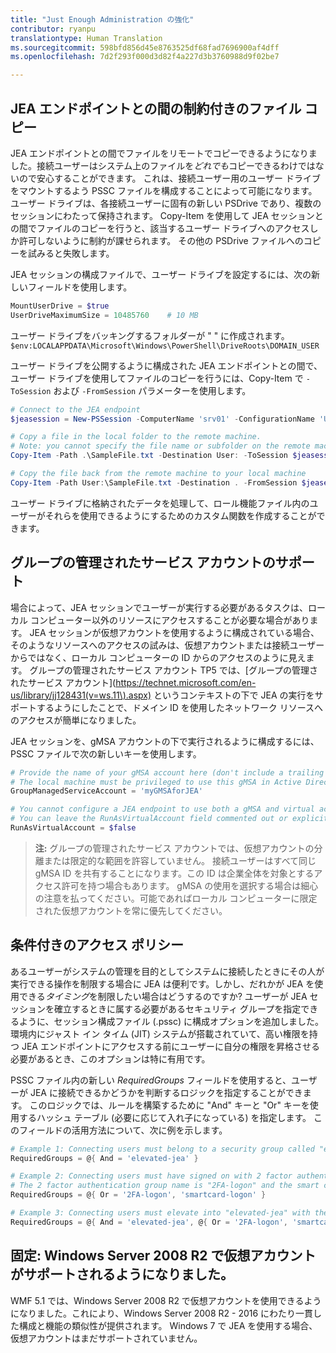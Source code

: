 ```yaml
---
title: "Just Enough Administration の強化"
contributor: ryanpu
translationtype: Human Translation
ms.sourcegitcommit: 598bfd856d45e8763525df68fad7696900af4dff
ms.openlocfilehash: 7d2f293f000d3d82f4a227d3b3760988d9f02be7

---
```


## JEA エンドポイントとの間の制約付きのファイル コピー

JEA エンドポイントとの間でファイルをリモートでコピーできるようになりました。接続ユーザーはシステム上のファイルを*どれでも*コピーできるわけではないので安心することができます。
これは、接続ユーザー用のユーザー ドライブをマウントするよう PSSC ファイルを構成することによって可能になります。
ユーザー ドライブは、各接続ユーザーに固有の新しい PSDrive であり、複数のセッションにわたって保持されます。
Copy-Item を使用して JEA セッションとの間でファイルのコピーを行うと、該当するユーザー ドライブへのアクセスしか許可しないように制約が課せられます。
その他の PSDrive ファイルへのコピーを試みると失敗します。

JEA セッションの構成ファイルで、ユーザー ドライブを設定するには、次の新しいフィールドを使用します。
```powershell
MountUserDrive = $true
UserDriveMaximumSize = 10485760    # 10 MB
```

ユーザー ドライブをバッキングするフォルダーが " " に作成されます。 `$env:LOCALAPPDATA\Microsoft\Windows\PowerShell\DriveRoots\DOMAIN_USER`

ユーザー ドライブを公開するように構成された JEA エンドポイントとの間で、ユーザー ドライブを使用してファイルのコピーを行うには、Copy-Item で `-ToSession` および `-FromSession` パラメーターを使用します。
```powershell
# Connect to the JEA endpoint
$jeasession = New-PSSession -ComputerName 'srv01' -ConfigurationName 'UserDemo'

# Copy a file in the local folder to the remote machine.
# Note: you cannot specify the file name or subfolder on the remote machine. You must exactly type "User:"
Copy-Item -Path .\SampleFile.txt -Destination User: -ToSession $jeasession

# Copy the file back from the remote machine to your local machine
Copy-Item -Path User:\SampleFile.txt -Destination . -FromSession $jeasession
```

ユーザー ドライブに格納されたデータを処理して、ロール機能ファイル内のユーザーがそれらを使用できるようにするためのカスタム関数を作成することができます。

## グループの管理されたサービス アカウントのサポート

場合によって、JEA セッションでユーザーが実行する必要があるタスクは、ローカル コンピューター以外のリソースにアクセスすることが必要な場合があります。
JEA セッションが仮想アカウントを使用するように構成されている場合、そのようなリソースへのアクセスの試みは、仮想アカウントまたは接続ユーザーからではなく、ローカル コンピューターの ID からのアクセスのように見えます。
グループの管理されたサービス アカウント TP5 では、[グループの管理されたサービス アカウント](https://technet.microsoft.com/en-us/library/jj128431(v=ws.11\).aspx) というコンテキストの下で JEA の実行をサポートするようにしたことで、ドメイン ID を使用したネットワーク リソースへのアクセスが簡単になりました。

JEA セッションを、gMSA アカウントの下で実行されるように構成するには、PSSC ファイルで次の新しいキーを使用します。
```powershell
# Provide the name of your gMSA account here (don't include a trailing $)
# The local machine must be privileged to use this gMSA in Active Directory
GroupManagedServiceAccount = 'myGMSAforJEA'

# You cannot configure a JEA endpoint to use both a gMSA and virtual account
# You can leave the RunAsVirtualAccount field commented out or explicitly set it to false
RunAsVirtualAccount = $false
```

> **注:** グループの管理されたサービス アカウントでは、仮想アカウントの分離または限定的な範囲を許容していません。
> 接続ユーザーはすべて同じ gMSA ID を共有することになります。この ID は企業全体を対象とするアクセス許可を持つ場合もあります。
> gMSA の使用を選択する場合は細心の注意を払ってください。可能であればローカル コンピューターに限定された仮想アカウントを常に優先してください。

## 条件付きのアクセス ポリシー

あるユーザーがシステムの管理を目的としてシステムに接続したときにその人が実行できる操作を制限する場合に JEA は便利です。しかし、だれかが JEA を使用できる*タイミング*を制限したい場合はどうするのですか?
ユーザーが JEA セッションを確立するときに属する必要があるセキュリティ グループを指定できるように、セッション構成ファイル (.pssc) に構成オプションを追加しました。
環境内にジャスト イン タイム (JIT) システムが搭載されていて、高い権限を持つ JEA エンドポイントにアクセスする前にユーザーに自分の権限を昇格させる必要があるとき、このオプションは特に有用です。

PSSC ファイル内の新しい *RequiredGroups* フィールドを使用すると、ユーザーが JEA に接続できるかどうかを判断するロジックを指定することができます。
このロジックでは、ルールを構築するために "And" キーと "Or" キーを使用するハッシュ テーブル (必要に応じて入れ子になっている) を指定します。
このフィールドの活用方法について、次に例を示します。
```powershell
# Example 1: Connecting users must belong to a security group called "elevated-jea"
RequiredGroups = @{ And = 'elevated-jea' }

# Example 2: Connecting users must have signed on with 2 factor authentication or a smart card
# The 2 factor authentication group name is "2FA-logon" and the smart card group name is "smartcard-logon"
RequiredGroups = @{ Or = '2FA-logon', 'smartcard-logon' }

# Example 3: Connecting users must elevate into "elevated-jea" with their JIT system and have logged on with 2FA or a smart card
RequiredGroups = @{ And = 'elevated-jea', @{ Or = '2FA-logon', 'smartcard-logon' }}
```

## 固定: Windows Server 2008 R2 で仮想アカウントがサポートされるようになりました。
WMF 5.1 では、Windows Server 2008 R2 で仮想アカウントを使用できるようになりました。これにより、Windows Server 2008 R2 - 2016 にわたり一貫した構成と機能の類似性が提供されます。
Windows 7 で JEA を使用する場合、仮想アカウントはまだサポートされていません。


<!--HONumber=Jul16_HO4-->


